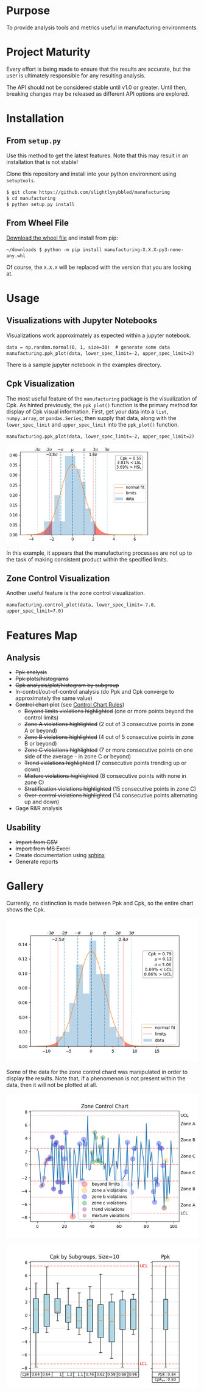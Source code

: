 # Purpose

To provide analysis tools and metrics useful in manufacturing environments.

# Project Maturity

Every effort is being made to ensure that the results are accurate, but the user is ultimately
responsible for any resulting analysis.

The API should not be considered stable until v1.0 or greater.  Until then, breaking changes may
be released as different API options are explored.

# Installation

## From `setup.py`

Use this method to get the latest features.  Note that this may result in an installation that
is not stable!

Clone this repository and install into your python environment using `setuptools`.

    $ git clone https://github.com/slightlynybbled/manufacturing
    $ cd manufacturing
    $ python setup.py install
    
## From Wheel File

[Download the wheel file](https://github.com/slightlynybbled/manufacturing/releases) and install from pip:

    ~/downloads $ python -m pip install manufacturing-X.X.X-py3-none-any.whl
    
Of course, the `X.X.X` will be replaced with the version that you are looking at.

# Usage

## Visualizations with Jupyter Notebooks

Visualizations work approximately as expected within a jupyter notebook.

    data = np.random.normal(0, 1, size=30)  # generate some data
    manufacturing.ppk_plot(data, lower_spec_limit=-2, upper_spec_limit=2)
    
There is a sample jupyter notebook in the examples directory.

## Cpk Visualization

The most useful feature of the `manufacturing` package is the visualization of Cpk.
As hinted previously, the `ppk_plot()` function is the primary method for display of
Cpk visual information.  First, get your data into a `list`, `numpy.array`, or 
`pandas.Series`; then supply that data, along with the `lower_spec_limit` and 
`upper_spec_limit` into the `ppk_plot()` function.

    manufacturing.ppk_plot(data, lower_spec_limit=-2, upper_spec_limit=2)
    
![Screenshot](images/example3.png)

In this example, it appears that the manufacturing processes are not up to the task of 
making consistent product within the specified limits.

## Zone Control Visualization

Another useful feature is the zone control visualization.

    manufacturing.control_plot(data, lower_spec_limit=-7.0, upper_spec_limit=7.0)

# Features Map

## Analysis

 * ~~Ppk analysis~~
 * ~~Ppk plots/histograms~~
 * ~~Cpk analysis/plot/histogram by subgroup~~
 * In-control/out-of-control analysis (do Ppk and Cpk converge to approximately the same value)
 * ~~Control chart plot~~ (see [Control Chart Rules](https://www.spcforexcel.com/knowledge/control-chart-basics/control-chart-rules-interpretation))
   * ~~Beyond limits violations highlighted~~ (one or more points beyond the control limits)
   * ~~Zone A violations highlighted~~ (2 out of 3 consecutive points in zone A or beyond)
   * ~~Zone B violations highlighted~~ (4 out of 5 consecutive points in zone B or beyond)
   * ~~Zone C violations highlighted~~ (7 or more consecutive points on one side of the average - in zone C or beyond)
   * ~~Trend violations highlighted~~ (7 consecutive points trending up or down)
   * ~~Mixture violations highlighted~~ (8 consecutive points with none in zone C)
   * ~~Stratification violations highlighted~~ (15 consecutive points in zone C)
   * ~~Over-control violations highlighted~~ (14 consecutive points alternating up and down)
 * Gage R&R analysis
 
## Usability

 * ~~Import from CSV~~
 * ~~Import from MS Excel~~
 * Create documentation using [sphinx](http://www.sphinx-doc.org/en/master/)
 * Generate reports

# Gallery

Currently, no distinction is made between Ppk and Cpk, so the entire chart shows the Cpk.

![Ppk example](images/ppk-chart-example.png)

Some of the data for the zone control chard was manipulated in order to display the results.
Note that, if a phenomenon is not present within the data, then it will not be plotted at
all.

![Zone Control example](images/control-chart-example.png)

![Cpk example](images/cpk-by-subgroups-1.png)
